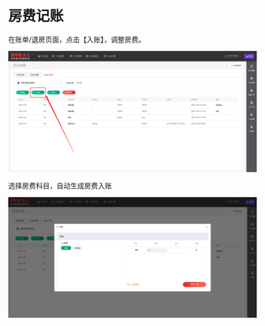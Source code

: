# 房费记账

在账单/退房页面，点击【入账】，调整房费。

![&#x70B9;&#x51FB;&#x5165;&#x8D26;&#x8FDB;&#x884C;&#x623F;&#x8D39;&#x8C03;&#x6574;](../../../.gitbook/assets/image%20%2898%29.png)

选择房费科目，自动生成房费入账  


![&#x70B9;&#x51FB;&#x79D1;&#x76EE;&#x623F;&#x8D39;&#xFF0C;&#x751F;&#x6210;&#x623F;&#x8D39;&#x5165;&#x8D26;](../../../.gitbook/assets/image%20%2812%29.png)

